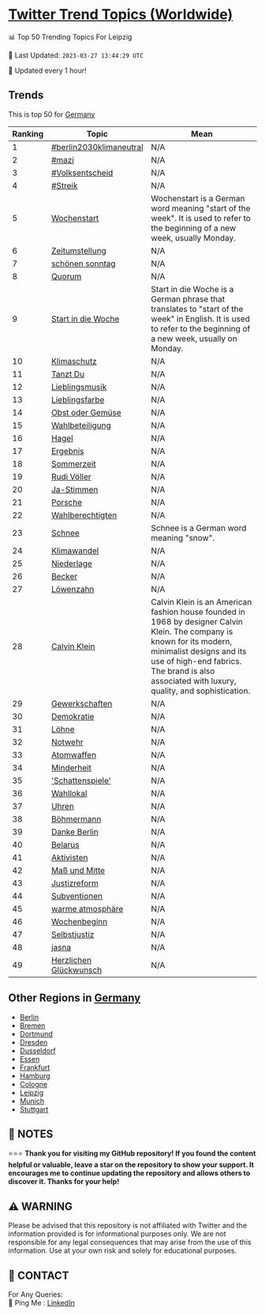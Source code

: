 [Twitter Trend Topics (Worldwide)](https://github.com/ErcinDedeoglu/Twitter-Trend-Topics)
==========


📊 Top 50 Trending Topics For Leipzig

📆 Last Updated: `2023-03-27 13:44:29 UTC`

🔧 Updated every 1 hour!


## Trends

This is top 50 for [Germany](</Germany>)

| Ranking | Topic | Mean |
| ------- | ------------ | ------------ |
| 1 | [#berlin2030klimaneutral](http://twitter.com/search?q=%23berlin2030klimaneutral) | N/A |
| 2 | [#mazi](http://twitter.com/search?q=%23mazi) | N/A |
| 3 | [#Volksentscheid](http://twitter.com/search?q=%23Volksentscheid) | N/A |
| 4 | [#Streik](http://twitter.com/search?q=%23Streik) | N/A |
| 5 | [Wochenstart](http://twitter.com/search?q=Wochenstart) | Wochenstart is a German word meaning "start of the week". It is used to refer to the beginning of a new week, usually Monday. |
| 6 | [Zeitumstellung](http://twitter.com/search?q=Zeitumstellung) | N/A |
| 7 | [schönen sonntag](http://twitter.com/search?q=sch%c3%b6nen+sonntag) | N/A |
| 8 | [Quorum](http://twitter.com/search?q=Quorum) | N/A |
| 9 | [Start in die Woche](http://twitter.com/search?q=Start+in+die+Woche) | Start in die Woche is a German phrase that translates to "start of the week" in English. It is used to refer to the beginning of a new week, usually on Monday. |
| 10 | [Klimaschutz](http://twitter.com/search?q=Klimaschutz) | N/A |
| 11 | [Tanzt Du](http://twitter.com/search?q=Tanzt+Du) | N/A |
| 12 | [Lieblingsmusik](http://twitter.com/search?q=Lieblingsmusik) | N/A |
| 13 | [Lieblingsfarbe](http://twitter.com/search?q=Lieblingsfarbe) | N/A |
| 14 | [Obst oder Gemüse](http://twitter.com/search?q=Obst+oder+Gem%c3%bcse) | N/A |
| 15 | [Wahlbeteiligung](http://twitter.com/search?q=Wahlbeteiligung) | N/A |
| 16 | [Hagel](http://twitter.com/search?q=Hagel) | N/A |
| 17 | [Ergebnis](http://twitter.com/search?q=Ergebnis) | N/A |
| 18 | [Sommerzeit](http://twitter.com/search?q=Sommerzeit) | N/A |
| 19 | [Rudi Völler](http://twitter.com/search?q=Rudi+V%c3%b6ller) | N/A |
| 20 | [Ja-Stimmen](http://twitter.com/search?q=Ja-Stimmen) | N/A |
| 21 | [Porsche](http://twitter.com/search?q=Porsche) | N/A |
| 22 | [Wahlberechtigten](http://twitter.com/search?q=Wahlberechtigten) | N/A |
| 23 | [Schnee](http://twitter.com/search?q=Schnee) | Schnee is a German word meaning "snow". |
| 24 | [Klimawandel](http://twitter.com/search?q=Klimawandel) | N/A |
| 25 | [Niederlage](http://twitter.com/search?q=Niederlage) | N/A |
| 26 | [Becker](http://twitter.com/search?q=Becker) | N/A |
| 27 | [Löwenzahn](http://twitter.com/search?q=L%c3%b6wenzahn) | N/A |
| 28 | [Calvin Klein](http://twitter.com/search?q=Calvin+Klein) | Calvin Klein is an American fashion house founded in 1968 by designer Calvin Klein. The company is known for its modern, minimalist designs and its use of high-end fabrics. The brand is also associated with luxury, quality, and sophistication. |
| 29 | [Gewerkschaften](http://twitter.com/search?q=Gewerkschaften) | N/A |
| 30 | [Demokratie](http://twitter.com/search?q=Demokratie) | N/A |
| 31 | [Löhne](http://twitter.com/search?q=L%c3%b6hne) | N/A |
| 32 | [Notwehr](http://twitter.com/search?q=Notwehr) | N/A |
| 33 | [Atomwaffen](http://twitter.com/search?q=Atomwaffen) | N/A |
| 34 | [Minderheit](http://twitter.com/search?q=Minderheit) | N/A |
| 35 | ['Schattenspiele'](http://twitter.com/search?q=%27Schattenspiele%27) | N/A |
| 36 | [Wahllokal](http://twitter.com/search?q=Wahllokal) | N/A |
| 37 | [Uhren](http://twitter.com/search?q=Uhren) | N/A |
| 38 | [Böhmermann](http://twitter.com/search?q=B%c3%b6hmermann) | N/A |
| 39 | [Danke Berlin](http://twitter.com/search?q=Danke+Berlin) | N/A |
| 40 | [Belarus](http://twitter.com/search?q=Belarus) | N/A |
| 41 | [Aktivisten](http://twitter.com/search?q=Aktivisten) | N/A |
| 42 | [Maß und Mitte](http://twitter.com/search?q=Ma%c3%9f+und+Mitte) | N/A |
| 43 | [Justizreform](http://twitter.com/search?q=Justizreform) | N/A |
| 44 | [Subventionen](http://twitter.com/search?q=Subventionen) | N/A |
| 45 | [warme atmosphäre](http://twitter.com/search?q=warme+atmosph%c3%a4re) | N/A |
| 46 | [Wochenbeginn](http://twitter.com/search?q=Wochenbeginn) | N/A |
| 47 | [Selbstjustiz](http://twitter.com/search?q=Selbstjustiz) | N/A |
| 48 | [jasna](http://twitter.com/search?q=jasna) | N/A |
| 49 | [Herzlichen Glückwunsch](http://twitter.com/search?q=Herzlichen+Gl%c3%bcckwunsch) | N/A |



## Other Regions in [Germany](</Germany>)

* [Berlin](</Germany/Berlin.md>)
* [Bremen](</Germany/Bremen.md>)
* [Dortmund](</Germany/Dortmund.md>)
* [Dresden](</Germany/Dresden.md>)
* [Dusseldorf](</Germany/Dusseldorf.md>)
* [Essen](</Germany/Essen.md>)
* [Frankfurt](</Germany/Frankfurt.md>)
* [Hamburg](</Germany/Hamburg.md>)
* [Cologne](</Germany/Cologne.md>)
* [Leipzig](</Germany/Leipzig.md>)
* [Munich](</Germany/Munich.md>)
* [Stuttgart](</Germany/Stuttgart.md>)



## 📝 NOTES

⭐⭐⭐ **Thank you for visiting my GitHub repository! If you found the content helpful or valuable, leave a star on the repository to show your support. It encourages me to continue updating the repository and allows others to discover it. Thanks for your help!**


## ⚠️ WARNING

Please be advised that this repository is not affiliated with Twitter and the information provided is for informational purposes only. We are not responsible for any legal consequences that may arise from the use of this information. Use at your own risk and solely for educational purposes.


## 📨 CONTACT

 For Any Queries:  
            🏓 Ping Me : [LinkedIn](https://www.linkedin.com/in/ercindedeoglu/)
